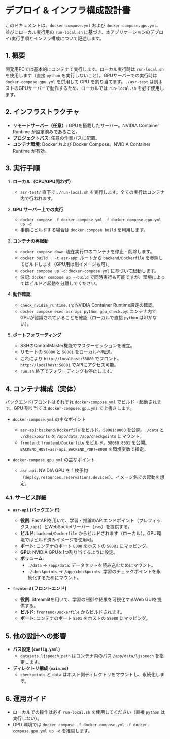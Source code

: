 # デプロイ & インフラ構成設計書

このドキュメントは、`docker-compose.yml` および `docker-compose.gpu.yml`、並びにローカル実行用の `run-local.sh` に基づき、本アプリケーションのデプロイ/実行手順とインフラ構成について記述します。

## 1. 概要

開発用PCでは基本的にコンテナで実行します。ローカル実行時は `run-local.sh` を使用します（直接 `python` を実行しないこと）。GPUサーバーでの実行時は `docker-compose.gpu.yml` を併用して GPU を割り当てます。`./asr-test` は別ホストのGPUサーバーで動作するため、ローカルでは `run-local.sh` を必ず使用します。

## 2. インフラストラクチャ

- **リモートサーバー（任意）**: GPUを搭載したサーバー。NVIDIA Container Runtime が設定済みであること。
- **プロジェクトパス**: 任意の作業パスに配置。
- **コンテナ環境**: Docker および Docker Compose。NVIDIA Container Runtime が有効。

## 3. 実行手順

1. **ローカル（CPU/GPU問わず）**
   - `asr-test/` 直下で `./run-local.sh` を実行します。全ての実行はコンテナ内で行われます。
2. **GPU サーバー上での実行**
   - `docker compose -f docker-compose.yml -f docker-compose.gpu.yml up -d`
   - 事前にビルドする場合は `docker compose build` を利用します。

3. **コンテナの再起動**
   - `docker compose down`: 現在実行中のコンテナを停止・削除します。
   - `docker build . -t asr-app`: ルートから `backend/Dockerfile` を参照してビルドします（GPU用は別イメージも可）。
   - `docker compose up -d`: `docker-compose.yml` に基づいて起動します。
   - 注記: `docker compose up --build` で同時実行も可能ですが、環境によってはビルドと起動を分離してください。

4. **動作確認**
   - `check_nvidia_runtime.sh`: NVIDIA Container Runtime設定の確認。
   - `docker compose exec asr-api python gpu_check.py`: コンテナ内でGPUが認識されていることを確認（ローカルで直接 `python` は叩かない）。

5. **ポートフォワーディング**
   - SSHのControlMaster機能でマスターセッションを確立。
   - リモートの `58080` と `58081` をローカルへ転送。
   - これにより `http://localhost:58080` でフロント、`http://localhost:58081` でAPIにアクセス可能。
   - `run.sh` 終了でフォワーディングも停止します。

## 4. コンテナ構成（実体）

バックエンド/フロントはそれぞれ `docker-compose.yml` でビルド・起動されます。GPU 割り当ては `docker-compose.gpu.yml` で上書きします。

- `docker-compose.yml` の主なポイント
  - `asr-api`: `backend/Dockerfile` をビルド。`58081:8000` を公開。`./data` と `./checkpoints` を `/app/data`, `/app/checkpoints` にマウント。
  - `frontend`: `frontend/Dockerfile` をビルド。`58080:8501` を公開。`BACKEND_HOST=asr-api`, `BACKEND_PORT=8000` を環境変数で指定。

- `docker-compose.gpu.yml` の主なポイント
  - `asr-api`: NVIDIA GPU を 1 枚予約（`deploy.resources.reservations.devices`）。イメージ名での起動を想定。

### 4.1. サービス詳細

-   **`asr-api` (バックエンド)**
    -   **役割**: FastAPIを用いて、学習・推論のAPIエンドポイント（プレフィックス `/api`）とWebSocketサーバー（`/ws`）を提供する。
    -   **ビルド**: `backend/Dockerfile` からビルドされます（ローカル）。GPU環境ではビルド済みイメージを使用可。
    -   **ポート**: コンテナのポート `8000` をホストの `58081` にマッピング。
    -   **GPU**: NVIDIA GPUを1つ割り当てるように設定。
    -   **ボリューム**:
        -   `./data` -> `/app/data`: データセットを読み込むためにマウント。
        -   `./checkpoints` -> `/app/checkpoints`: 学習のチェックポイントを永続化するためにマウント。

-   **`frontend` (フロントエンド)**
    -   **役割**: Streamlitを用いて、学習の制御や結果を可視化するWeb GUIを提供する。
    -   **ビルド**: `frontend/Dockerfile` からビルドされます。
    -   **ポート**: コンテナのポート `8501` をホストの `58080` にマッピング。

## 5. 他の設計への影響

- **パス設定 (`config.yaml`)**
  - `datasets.ljspeech.path` はコンテナ内のパス `/app/data/ljspeech` を指定します。
- **ディレクトリ構成 (`main.md`)**
  - `checkpoints` と `data` はホスト側ディレクトリをマウントし、永続化します。

## 6. 運用ガイド

- ローカルでの操作は必ず `run-local.sh` を使用してください（直接 `python` は実行しない）。
- GPU 環境では `docker compose -f docker-compose.yml -f docker-compose.gpu.yml up -d` を推奨します。
